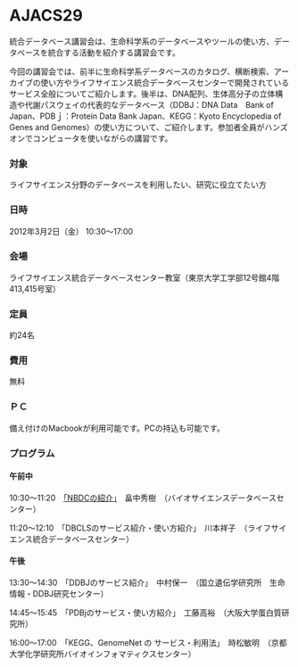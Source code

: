 # AJACS29
統合データベース講習会は、生命科学系のデータベースやツールの使い方、データベースを統合する活動を紹介する講習会です。

今回の講習会では、前半に生命科学系データベースのカタログ、横断検索、アーカイブの使い方やライフサイエンス統合データベースセンターで開発されているサービス全般についてご紹介します。後半は、DNA配列、生体高分子の立体構造や代謝パスウェイの代表的なデータベース（DDBJ：DNA Data　Bank of Japan、PDBｊ：Protein Data Bank Japan、KEGG：Kyoto Encyclopedia of Genes and Genomes）の使い方について、ご紹介します。参加者全員がハンズオンでコンピュータを使いながらの講習です。
### 対象
ライフサイエンス分野のデータベースを利用したい、研究に役立てたい方
### 日時
2012年3月2日（金） 10:30～17:00
### 会場
ライフサイエンス統合データベースセンター教室（東京大学工学部12号館4階413,415号室）
### 定員
約24名　
### 費用
無料
### ＰＣ
備え付けのMacbookが利用可能です。PCの持込も可能です。
### プログラム
#### 午前中
10:30～11:20　[「NBDCの紹介」]()　畠中秀樹　（バイオサイエンスデータベースセンター）

11:20～12:10　「DBCLSのサービス紹介・使い方紹介」　川本祥子　（ライフサイエンス統合データベースセンター）

#### 午後
13:30～14:30　「DDBJのサービス紹介」　中村保一　（国立遺伝学研究所　生命情報・DDBJ研究センター）

14:45～15:45　「PDBjのサービス・使い方紹介」　工藤高裕　（大阪大学蛋白質研究所）

16:00～17:00　「KEGG、GenomeNet の サービス・利用法」　時松敏明　（京都大学化学研究所バイオインフォマティクスセンター）
